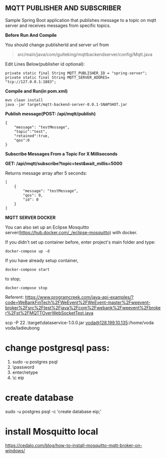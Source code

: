 
## MQTT PUBLISHER AND SUBSCRIBER
Sample Spring Boot application that publishes message to a topic on mqtt server and receives messages from specific topics.

**Before Run And Compile**

You should change publisherId and server url from 

> src/main/java/com/gulteking/mqttbackendserver/config/Mqtt.java

Edit Lines Below(publisher id optional):

    private static final String MQTT_PUBLISHER_ID = "spring-server";  
    private static final String MQTT_SERVER_ADDRES= "tcp://127.0.0.1:1883";

**Compile and Run(in pom.xml)**

    mvn clean install
    java -jar target/mqtt-backend-server-0.0.1-SNAPSHOT.jar

**Publish message(POST: /api/mqtt/publish)**

    {
    	"message": "testMessage",
    	"topic":"test",
    	"retained":true,
    	"qos":0
    }

**Subscribe Messages From a Topic For X Milliseconds**

**GET: /api/mqtt/subscribe?topic=test&wait_millis=5000**

Returns message array after 5 seconds:

    [
        {
            "message": "testMessage",
            "qos": 0,
            "id": 0
        }
    ]

**MQTT SERVER DOCKER**

You can also set up an Eclipse Mosquitto server(https://hub.docker.com/_/eclipse-mosquitto) with docker.

If you didn't set up container before, enter project's main folder and type:

    docker-compose up -d

If you have already setup container, 

    docker-compose start
   
   to stop;
   

    docker-compose stop
 
Referent:
https://www.programcreek.com/java-api-examples/?code=WeBankFinTech%2FWeEvent%2FWeEvent-master%2Fweevent-broker%2Fsrc%2Ftest%2Fjava%2Fcom%2Fwebank%2Fweevent%2Fbroker%2Fst%2FMQTTOverWebSocketTest.java

scp -P 22 .\target\dataservice-1.0.0.jar voda@128.199.10.135:/home/voda
voda/ladieubong

# change postgresql pass:
1. sudo -u postgres psql
2. \password
3. enter/retype
4. \c eip

# create database
sudo -u postgres psql -c 'create database eip;'

# install Mosquitto local
https://cedalo.com/blog/how-to-install-mosquitto-mqtt-broker-on-windows/
